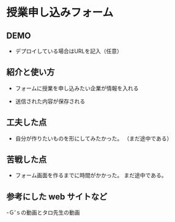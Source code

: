# 授業申し込みフォーム

## DEMO

  - デプロイしている場合はURLを記入（任意）

## 紹介と使い方

  - フォームに授業を申し込みたい企業が情報を入れる

  - 送信された内容が保存される

## 工夫した点

  - 自分が作りたいものを形にしてみたかった。
  （まだ途中である）

## 苦戦した点

  - フォーム画面を作るまでに時間がかかった。
  まだ途中である。

## 参考にした web サイトなど

  -Ｇ’ｓの動画とタロ先生の動画